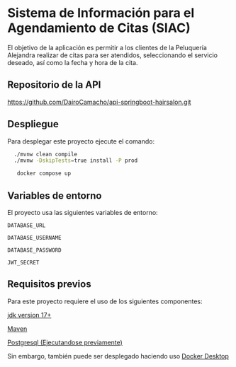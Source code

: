 
# Sistema de Información para el Agendamiento de Citas (SIAC)

El objetivo de la aplicación es permitir a los clientes de la Peluquería Alejandra realizar de citas para ser atendidos, seleccionando el servicio deseado, así como la fecha y hora de la cita.


## Repositorio de la API

https://github.com/DairoCamacho/api-springboot-hairsalon.git



## Despliegue

Para desplegar este proyecto ejecute el comando:

```bash
  ./mvnw clean compile
  ./mvnw -DskipTests=true install -P prod
```
```bash
   docker compose up
```


## Variables de entorno

El proyecto usa las siguientes variables de entorno:

`DATABASE_URL`

`DATABASE_USERNAME`

`DATABASE_PASSWORD`

`JWT_SECRET`


## Requisitos previos

Para este proyecto requiere el uso de los siguientes componentes:
  
  [jdk version 17+](https://www.oracle.com/java/technologies/javase/jdk17-archive-downloads.html)

  [Maven](https://maven.apache.org/download.cgi)
  
  [Postgresql (Ejecutandose previamente)](https://www.postgresql.org/download)

Sin embargo, también puede ser desplegado haciendo uso [Docker Desktop](https://www.docker.com/products/docker-desktop/)

